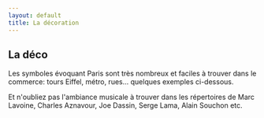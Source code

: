 ```yaml
---
layout: default
title: La décoration
---
```


## La déco

Les symboles évoquant Paris sont très nombreux et faciles à trouver dans le commerce: tours Eiffel, métro, rues... quelques exemples ci-dessous.

Et n'oubliez pas l'ambiance musicale à trouver dans les répertoires de Marc Lavoine, Charles Aznavour, Joe Dassin, Serge Lama, Alain Souchon etc.
